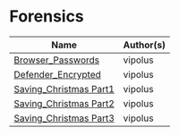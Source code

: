 # Forensics

| Name                                              | Author(s)   |
| ------------------                                | ----------- |
| [Browser_Passwords](./Browser_Passwords/)         | vipolus     |
| [Defender_Encrypted](./Defender_Encrypted/)       | vipolus     |
| [Saving_Christmas Part1](./Saving_Christmas_1/)   | vipolus     |
| [Saving_Christmas Part2](./Saving_Christmas_2/)   | vipolus     |
| [Saving_Christmas Part3](./Saving_Christmas_3/)   | vipolus     |
